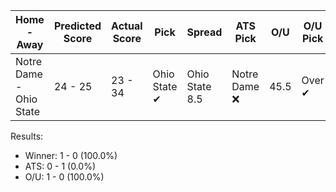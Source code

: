 Home - Away | Predicted Score | Actual Score | Pick | Spread | ATS Pick | O/U | O/U Pick
--- | --- | --- | --- | --- | --- | --- | ---
Notre Dame - Ohio State | 24 - 25 | 23 - 34 | Ohio State ✔ | Ohio State 8.5 | Notre Dame ❌ | 45.5 | Over ✔

Results:
* Winner: 1 - 0 (100.0%)
* ATS: 0 - 1 (0.0%)
* O/U: 1 - 0 (100.0%)